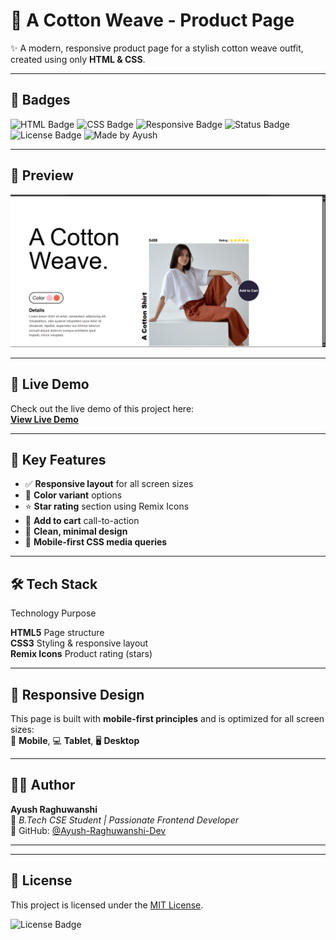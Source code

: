 # 👟 A Cotton Weave - Product Page

✨ A modern, responsive product page for a stylish cotton weave outfit, created using only **HTML & CSS**.

---

## 🔖 Badges

![HTML Badge](https://img.shields.io/badge/HTML5-E34F26?style=for-the-badge&logo=html5&logoColor=white)
![CSS Badge](https://img.shields.io/badge/CSS3-1572B6?style=for-the-badge&logo=css3&logoColor=white)
![Responsive Badge](https://img.shields.io/badge/Responsive-Yes-00C49A?style=for-the-badge)
![Status Badge](https://img.shields.io/badge/Status-Completed-brightgreen?style=for-the-badge)
![License Badge](https://img.shields.io/badge/License-MIT-yellow?style=for-the-badge)
![Made by Ayush](https://img.shields.io/badge/Made%20By-Ayush%20Raghuwanshi-blueviolet?style=for-the-badge)

---

## 📸 Preview

![Product Preview](./Assets/{38C2C440-DBB1-40D6-BBCA-DE9532041F3C}.png)

---

## 🚀 Live Demo

Check out the live demo of this project here:  
[**View Live Demo**](https://ayushraghuwanshi-dev.github.io/A-Cotton-Weave-Project/)


---

## 🚀 Key Features

- ✅ **Responsive layout** for all screen sizes
- 🎨 **Color variant** options
- ⭐ **Star rating** section using Remix Icons
- 🛒 **Add to cart** call-to-action
- 🧥 **Clean, minimal design**
- 📱 **Mobile-first CSS media queries**

---

## 🛠️ Tech Stack

 Technology         Purpose                          

 **HTML5**          Page structure                   
 **CSS3**           Styling & responsive layout      
 **Remix Icons**    Product rating (stars)       

---


## 📱 Responsive Design

This page is built with **mobile-first principles** and is optimized for all screen sizes:  
📱 **Mobile**, 💻 **Tablet**, 🖥️ **Desktop**

---

## 👨‍💻 Author

**Ayush Raghuwanshi**  
📍 *B.Tech CSE Student | Passionate Frontend Developer*  
🔗 GitHub: [@Ayush-Raghuwanshi-Dev](https://github.com/Ayush-Raghuwanshi-Dev)

---
---

## 📄 License

This project is licensed under the [MIT License](LICENSE).

![License Badge](https://img.shields.io/badge/License-MIT-yellow?style=for-the-badge)




